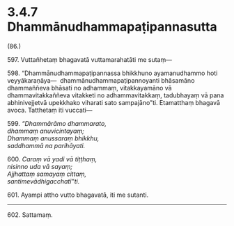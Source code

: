 

# 3.4.7 Dhammānudhammapaṭipannasutta




(86.)

597\. Vuttañhetaṃ bhagavatā vuttamarahatāti me sutaṃ—

598\. “Dhammānudhammapaṭipannassa bhikkhuno ayamanudhammo hoti veyyākaraṇāya—  dhammānudhammapaṭipannoyanti bhāsamāno dhammaññeva bhāsati no adhammaṃ, vitakkayamāno vā dhammavitakkaññeva vitakketi no adhammavitakkaṃ, tadubhayaṃ vā pana abhinivejjetvā upekkhako viharati sato sampajāno”ti. Etamatthaṃ bhagavā avoca. Tatthetaṃ iti vuccati—

599\. _“Dhammārāmo dhammarato,_  
_dhammaṃ anuvicintayaṃ;_  
_Dhammaṃ anussaraṃ bhikkhu,_  
_saddhammā na parihāyati._  


600\. _Caraṃ vā yadi vā tiṭṭhaṃ,_  
_nisinno uda vā sayaṃ;_  
_Ajjhattaṃ samayaṃ cittaṃ,_  
_santimevādhigacchatī”ti._  


601\. Ayampi attho vutto bhagavatā, iti me sutanti.

---

602\. Sattamaṃ.





